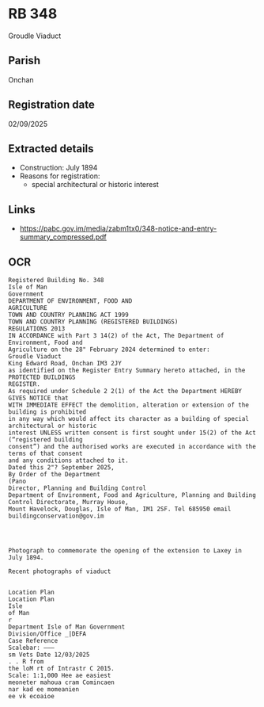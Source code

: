 # RB 348

Groudle Viaduct

## Parish
Onchan

## Registration date
02/09/2025

## Extracted details
* Construction: July 1894
* Reasons for registration:
  - special architectural or historic interest


## Links
- https://pabc.gov.im/media/zabm1tx0/348-notice-and-entry-summary_compressed.pdf

## OCR
```
Registered Building No. 348
Isle of Man
Government
DEPARTMENT OF ENVIRONMENT, FOOD AND
AGRICULTURE
TOWN AND COUNTRY PLANNING ACT 1999
TOWN AND COUNTRY PLANNING (REGISTERED BUILDINGS)
REGULATIONS 2013
IN ACCORDANCE with Part 3 14(2) of the Act, The Department of Environment, Food and
Agriculture on the 28" February 2024 determined to enter:
Groudle Viaduct
King Edward Road, Onchan IM3 2JY
as identified on the Register Entry Summary hereto attached, in the PROTECTED BUILDINGS
REGISTER.
As required under Schedule 2 2(1) of the Act the Department HEREBY GIVES NOTICE that
WITH IMMEDIATE EFFECT the demolition, alteration or extension of the building is prohibited
in any way which would affect its character as a building of special architectural or historic
interest UNLESS written consent is first sought under 15(2) of the Act (“registered building
consent”) and the authorised works are executed in accordance with the terms of that consent
and any conditions attached to it.
Dated this 2"? September 2025,
By Order of the Department
(Pano
Director, Planning and Building Control
Department of Environment, Food and Agriculture, Planning and Building Control Directorate, Murray House,
Mount Havelock, Douglas, Isle of Man, IM1 2SF. Tel 685950 email buildingconservation@gov.im




Photograph to commemorate the opening of the extension to Laxey in July 1894.

Recent photographs of viaduct


Location Plan
Location Plan
Isle
of Man
r
Department Isle of Man Government
Division/Office _|DEFA
Case Reference
Scalebar: ———
sm Vets Date 12/03/2025
. . R from
the loM rt of Intrastr C 2015.
Scale: 1:1,000 Hee ae easiest
meoneter mahoua cram Comincaen
nar kad ee momeanien
ee vk ecoaioe
```
